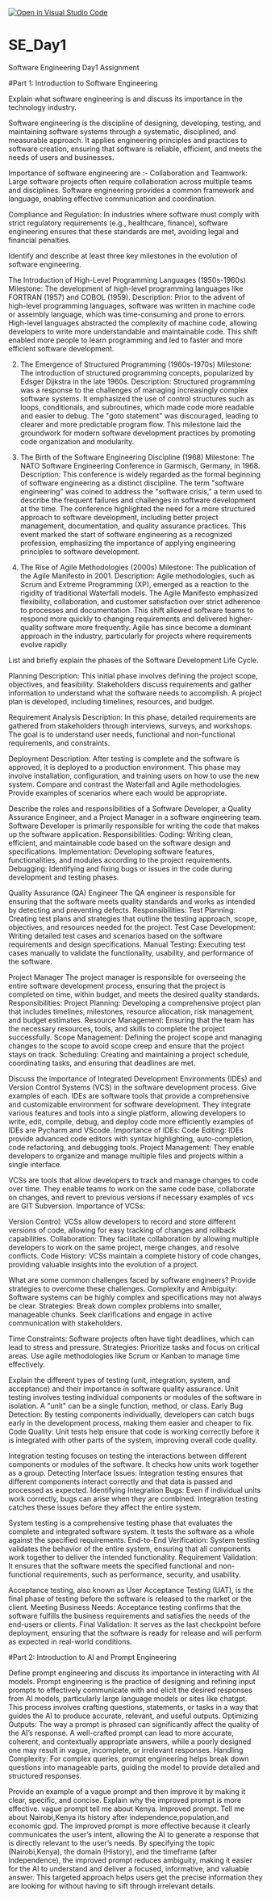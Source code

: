 [![Open in Visual Studio Code](https://classroom.github.com/assets/open-in-vscode-2e0aaae1b6195c2367325f4f02e2d04e9abb55f0b24a779b69b11b9e10269abc.svg)](https://classroom.github.com/online_ide?assignment_repo_id=15564963&assignment_repo_type=AssignmentRepo)
# SE_Day1
Software Engineering Day1 Assignment

#Part 1: Introduction to Software Engineering

Explain what software engineering is and discuss its importance in the technology industry.

Software engineering is the discipline of designing, developing, testing, and maintaining software systems through a systematic, disciplined, and measurable approach. It applies engineering principles and practices to software creation, ensuring that software is reliable, efficient, and meets the needs of users and businesses.

Importance of software engineering are :-
Collaboration and Teamwork: Large software projects often require collaboration across multiple teams and disciplines. Software engineering provides a common framework and language, enabling effective communication and coordination.

Compliance and Regulation: In industries where software must comply with strict regulatory requirements (e.g., healthcare, finance), software engineering ensures that these standards are met, avoiding legal and financial penalties.

Identify and describe at least three key milestones in the evolution of software engineering.

The Introduction of High-Level Programming Languages (1950s-1960s)
Milestone: The development of high-level programming languages like FORTRAN (1957) and COBOL (1959).
Description: Prior to the advent of high-level programming languages, software was written in machine code or assembly language, which was time-consuming and prone to errors. High-level languages abstracted the complexity of machine code, allowing developers to write more understandable and maintainable code. This shift enabled more people to learn programming and led to faster and more efficient software development.

2. The Emergence of Structured Programming (1960s-1970s)
Milestone: The introduction of structured programming concepts, popularized by Edsger Dijkstra in the late 1960s.
Description: Structured programming was a response to the challenges of managing increasingly complex software systems. It emphasized the use of control structures such as loops, conditionals, and subroutines, which made code more readable and easier to debug. The "goto statement" was discouraged, leading to clearer and more predictable program flow. This milestone laid the groundwork for modern software development practices by promoting code organization and modularity.

4. The Birth of the Software Engineering Discipline (1968)
Milestone: The NATO Software Engineering Conference in Garmisch, Germany, in 1968.
Description: This conference is widely regarded as the formal beginning of software engineering as a distinct discipline. The term "software engineering" was coined to address the "software crisis," a term used to describe the frequent failures and challenges in software development at the time. The conference highlighted the need for a more structured approach to software development, including better project management, documentation, and quality assurance practices. This event marked the start of software engineering as a recognized profession, emphasizing the importance of applying engineering principles to software development.

6. The Rise of Agile Methodologies (2000s)
Milestone: The publication of the Agile Manifesto in 2001.
Description: Agile methodologies, such as Scrum and Extreme Programming (XP), emerged as a reaction to the rigidity of traditional Waterfall models. The Agile Manifesto emphasized flexibility, collaboration, and customer satisfaction over strict adherence to processes and documentation. This shift allowed software teams to respond more quickly to changing requirements and delivered higher-quality software more frequently. Agile has since become a dominant approach in the industry, particularly for projects where requirements evolve rapidly

List and briefly explain the phases of the Software Development Life Cycle.

 Planning
Description: This initial phase involves defining the project scope, objectives, and feasibility. Stakeholders discuss requirements and gather information to understand what the software needs to accomplish. A project plan is developed, including timelines, resources, and budget.

Requirement Analysis
Description: In this phase, detailed requirements are gathered from stakeholders through interviews, surveys, and workshops. The goal is to understand user needs, functional and non-functional requirements, and constraints.

 Deployment
Description: After testing is complete and the software is approved, it is deployed to a production environment. This phase may involve installation, configuration, and training users on how to use the new system.
Compare and contrast the Waterfall and Agile methodologies. Provide examples of scenarios where each would be appropriate.

Describe the roles and responsibilities of a Software Developer, a Quality Assurance Engineer, and a Project Manager in a software engineering team.
Software Developer
 is primarily responsible for writing the code that makes up the software application.
Responsibilities:
Coding: Writing clean, efficient, and maintainable code based on the software design and specifications.
Implementation: Developing software features, functionalities, and modules according to the project requirements.
Debugging: Identifying and fixing bugs or issues in the code during development and testing phases.

Quality Assurance (QA) Engineer
The QA engineer is responsible for ensuring that the software meets quality standards and works as intended by detecting and preventing defects.
Responsibilities:
Test Planning: Creating test plans and strategies that outline the testing approach, scope, objectives, and resources needed for the project.
Test Case Development: Writing detailed test cases and scenarios based on the software requirements and design specifications.
Manual Testing: Executing test cases manually to validate the functionality, usability, and performance of the software.

 Project Manager
The project manager is responsible for overseeing the entire software development process, ensuring that the project is completed on time, within budget, and meets the desired quality standards.
Responsibilities:
Project Planning: Developing a comprehensive project plan that includes timelines, milestones, resource allocation, risk management, and budget estimates.
Resource Management: Ensuring that the team has the necessary resources, tools, and skills to complete the project successfully.
Scope Management: Defining the project scope and managing changes to the scope to avoid scope creep and ensure that the project stays on track.
Scheduling: Creating and maintaining a project schedule, coordinating tasks, and ensuring that deadlines are met.

Discuss the importance of Integrated Development Environments (IDEs) and Version Control Systems (VCS) in the software development process. Give examples of each.
IDEs are software tools that provide a comprehensive and customizable environment for software development. They integrate various features and tools into a single platform, allowing developers to write, edit, compile, debug, and deploy code more efficiently examples of IDEs are Pycharm and VScode.
Importance of IDEs:
Code Editing: IDEs provide advanced code editors with syntax highlighting, auto-completion, code refactoring, and debugging tools.
Project Management: They enable developers to organize and manage multiple files and projects within a single interface.

VCSs are tools that allow developers to track and manage changes to code over time. They enable teams to work on the same code base, collaborate on changes, and revert to previous versions if necessary examples of vcs are GIT Subversion.
Importance of VCSs:

Version Control: VCSs allow developers to record and store different versions of code, allowing for easy tracking of changes and rollback capabilities.
Collaboration: They facilitate collaboration by allowing multiple developers to work on the same project, merge changes, and resolve conflicts.
Code History: VCSs maintain a complete history of code changes, providing valuable insights into the evolution of a project.

What are some common challenges faced by software engineers? Provide strategies to overcome these challenges.
Complexity and Ambiguity: Software systems can be highly complex and specifications may not always be clear.
Strategies:
Break down complex problems into smaller, manageable chunks.
Seek clarifications and engage in active communication with stakeholders.

Time Constraints: Software projects often have tight deadlines, which can lead to stress and pressure.
Strategies:
Prioritize tasks and focus on critical areas.
Use agile methodologies like Scrum or Kanban to manage time effectively.

Explain the different types of testing (unit, integration, system, and acceptance) and their importance in software quality assurance.
 Unit testing involves testing individual components or modules of the software in isolation. A "unit" can be a single function, method, or class.
 Early Bug Detection: By testing components individually, developers can catch bugs early in the development process, making them easier and cheaper to fix.
Code Quality: Unit tests help ensure that code is working correctly before it is integrated with other parts of the system, improving overall code quality.

 Integration testing focuses on testing the interactions between different components or modules of the software. It checks how units work together as a group.
 Detecting Interface Issues: Integration testing ensures that different components interact correctly and that data is passed and processed as expected.
Identifying Integration Bugs: Even if individual units work correctly, bugs can arise when they are combined. Integration testing catches these issues before they affect the entire system.

 System testing is a comprehensive testing phase that evaluates the complete and integrated software system. It tests the software as a whole against the specified requirements.
 End-to-End Verification: System testing validates the behavior of the entire system, ensuring that all components work together to deliver the intended functionality.
Requirement Validation: It ensures that the software meets the specified functional and non-functional requirements, such as performance, security, and usability.

Acceptance testing, also known as User Acceptance Testing (UAT), is the final phase of testing before the software is released to the market or the client.
Meeting Business Needs: Acceptance testing confirms that the software fulfills the business requirements and satisfies the needs of the end-users or clients.
Final Validation: It serves as the last checkpoint before deployment, ensuring that the software is ready for release and will perform as expected in real-world conditions.


#Part 2: Introduction to AI and Prompt Engineering


Define prompt engineering and discuss its importance in interacting with AI models.
Prompt engineering is the practice of designing and refining input prompts to effectively communicate with and elicit the desired responses from AI models, particularly large language models or sites like chatgpt. This process involves crafting questions, statements, or tasks in a way that guides the AI to produce accurate, relevant, and useful outputs.
Optimizing Outputs: The way a prompt is phrased can significantly affect the quality of the AI’s response. A well-crafted prompt can lead to more accurate, coherent, and contextually appropriate answers, while a poorly designed one may result in vague, incomplete, or irrelevant responses.
Handling Complexity: For complex queries, prompt engineering helps break down questions into manageable parts, guiding the model to provide detailed and structured responses.

Provide an example of a vague prompt and then improve it by making it clear, specific, and concise. Explain why the improved prompt is more effective.
vague prompt
tell me about Kenya.
Improved prompt.
Tell me about Nairobi,Kenya its history after independence,population,and economic gpd.
The improved prompt is more effective because it clearly communicates the user’s intent, allowing the AI to generate a response that is directly relevant to the user’s needs. By specifying the topic (Nairobi,Kenya), the domain (History), and the timeframe (after independence), the improved prompt reduces ambiguity, making it easier for the AI to understand and deliver a focused, informative, and valuable answer. This targeted approach helps users get the precise information they are looking for without having to sift through irrelevant details.
